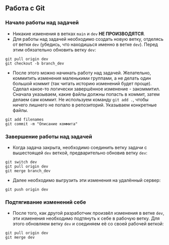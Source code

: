 ## Работа с Git
### Начало работы над задачей
- Никакие изменения в ветках `main` и `dev` **НЕ ПРОИЗВОДЯТСЯ**.
- Для работы над задачей необходимо создать новую ветку, отделясь от ветки `dev` (убедись, что находишься именно в ветке `dev`). Перед этим обязательно обновить ветку `dev`:
```
git pull origin dev
git checkout -b branch_dev
```
- После этого можно начинать работу над задачей. Желательно, коммитить изменения маленькими группами, а не делать один большой коммит (так читать историю изменений будет проще). Сделал какое-то логически завершённое изменение - закоммитил. Сначала указываем, какие файлы должны попасть в коммит, затем делаем сам коммит. Не используем команду `git add .`, чтобы ничего лишнего не попало в репозиторий. Указываем конкретные файлы.
```
git add filenames
git commit -m "Описание коммита"
```

### Завершение работы над задачей
- Когда задача закрыта, необходимо соединить ветку задачи с вышестоящей `dev` веткой, предварительно обновив ветку `dev`:
```
git switch dev
git pull origin dev
git merge branch_dev
```
- Далее необходимо выгрузить эти изменения на удалённый сервер:
```
git push origin dev
```

### Подтягивание изменений себе
- После того, как другой разработчик произвёл изменения в ветке `dev`, эти изменения необходимо подтянуть к себе в рабочую ветку. Для этого обновляем ветку `dev` и соединяем её со своей рабочей веткой:
```
git pull origin dev
git merge dev
```
